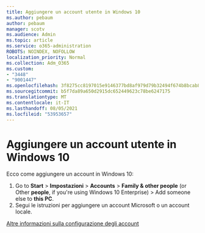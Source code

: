 ```yaml
---
title: Aggiungere un account utente in Windows 10
ms.author: pebaum
author: pebaum
manager: scotv
ms.audience: Admin
ms.topic: article
ms.service: o365-administration
ROBOTS: NOINDEX, NOFOLLOW
localization_priority: Normal
ms.collection: Adm_O365
ms.custom:
- "3448"
- "9001447"
ms.openlocfilehash: 3f8275cc8197015e9146377bd8af979d79b32494f674b8bcab8df310d69e4a14
ms.sourcegitcommit: b5f7da89a650d2915dc652449623c78be6247175
ms.translationtype: MT
ms.contentlocale: it-IT
ms.lasthandoff: 08/05/2021
ms.locfileid: "53953657"
---
```

# <a name="add-a-user-account-in-windows-10"></a>Aggiungere un account utente in Windows 10

Ecco come aggiungere un account in Windows 10:

1. Go to **Start**  >  **Impostazioni**  >  **Accounts**  >  **Family & other people** (or Other **people**, if you're using Windows 10 Enterprise) > Add someone else to **this PC**.
2. Segui le istruzioni per aggiungere un account Microsoft o un account locale.

[Altre informazioni sulla configurazione degli account](https://support.microsoft.com/help/17197/)